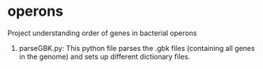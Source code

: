 # operons
Project understanding order of genes in bacterial operons

1. parseGBK.py: This python file parses the .gbk files (containing all genes in the genome) and sets up different dictionary files.
